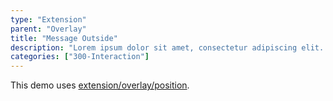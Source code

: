 ```yaml
---
type: "Extension"
parent: "Overlay"
title: "Message Outside"
description: "Lorem ipsum dolor sit amet, consectetur adipiscing elit. Nunc tempus laoreet leo sit amet iaculis."
categories: ["300-Interaction"]
---
```


This demo uses [extension/overlay/position](/extension/overlay/position).

<demo>
  <demovanilla src="inline/extension/overlay/message-outside">
  </demovanilla>
</demo>
